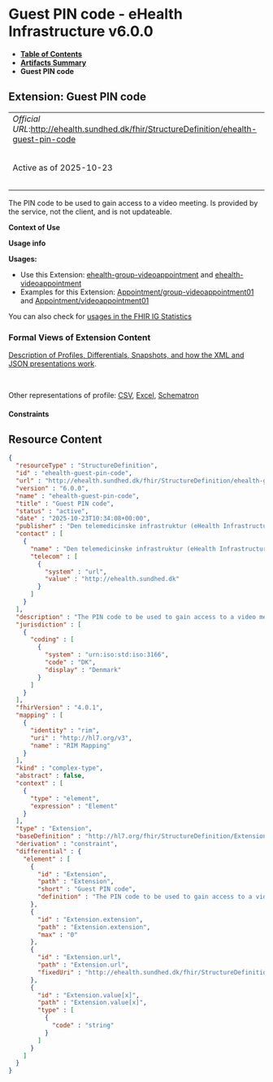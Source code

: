 # Guest PIN code - eHealth Infrastructure v6.0.0

* [**Table of Contents**](toc.md)
* [**Artifacts Summary**](artifacts.md)
* **Guest PIN code**

## Extension: Guest PIN code 

| | |
| :--- | :--- |
| *Official URL*:http://ehealth.sundhed.dk/fhir/StructureDefinition/ehealth-guest-pin-code | *Version*:6.0.0 |
| Active as of 2025-10-23 | *Computable Name*:ehealth-guest-pin-code |

The PIN code to be used to gain access to a video meeting. Is provided by the service, not the client, and is not updateable.

**Context of Use**

**Usage info**

**Usages:**

* Use this Extension: [ehealth-group-videoappointment](StructureDefinition-ehealth-group-videoappointment.md) and [ehealth-videoappointment](StructureDefinition-ehealth-videoappointment.md)
* Examples for this Extension: [Appointment/group-videoappointment01](Appointment-group-videoappointment01.md) and [Appointment/videoappointment01](Appointment-videoappointment01.md)

You can also check for [usages in the FHIR IG Statistics](https://packages2.fhir.org/xig/dk.ehealth.sundhed.fhir.ig.core|current/StructureDefinition/ehealth-guest-pin-code)

### Formal Views of Extension Content

 [Description of Profiles, Differentials, Snapshots, and how the XML and JSON presentations work](http://build.fhir.org/ig/FHIR/ig-guidance/readingIgs.html#structure-definitions). 

 

Other representations of profile: [CSV](StructureDefinition-ehealth-guest-pin-code.csv), [Excel](StructureDefinition-ehealth-guest-pin-code.xlsx), [Schematron](StructureDefinition-ehealth-guest-pin-code.sch) 

#### Constraints



## Resource Content

```json
{
  "resourceType" : "StructureDefinition",
  "id" : "ehealth-guest-pin-code",
  "url" : "http://ehealth.sundhed.dk/fhir/StructureDefinition/ehealth-guest-pin-code",
  "version" : "6.0.0",
  "name" : "ehealth-guest-pin-code",
  "title" : "Guest PIN code",
  "status" : "active",
  "date" : "2025-10-23T10:34:08+00:00",
  "publisher" : "Den telemedicinske infrastruktur (eHealth Infrastructure)",
  "contact" : [
    {
      "name" : "Den telemedicinske infrastruktur (eHealth Infrastructure)",
      "telecom" : [
        {
          "system" : "url",
          "value" : "http://ehealth.sundhed.dk"
        }
      ]
    }
  ],
  "description" : "The PIN code to be used to gain access to a video meeting. Is provided by the service, not the client, and is not updateable.",
  "jurisdiction" : [
    {
      "coding" : [
        {
          "system" : "urn:iso:std:iso:3166",
          "code" : "DK",
          "display" : "Denmark"
        }
      ]
    }
  ],
  "fhirVersion" : "4.0.1",
  "mapping" : [
    {
      "identity" : "rim",
      "uri" : "http://hl7.org/v3",
      "name" : "RIM Mapping"
    }
  ],
  "kind" : "complex-type",
  "abstract" : false,
  "context" : [
    {
      "type" : "element",
      "expression" : "Element"
    }
  ],
  "type" : "Extension",
  "baseDefinition" : "http://hl7.org/fhir/StructureDefinition/Extension",
  "derivation" : "constraint",
  "differential" : {
    "element" : [
      {
        "id" : "Extension",
        "path" : "Extension",
        "short" : "Guest PIN code",
        "definition" : "The PIN code to be used to gain access to a video meeting. Is provided by the service, not the client, and is not updateable."
      },
      {
        "id" : "Extension.extension",
        "path" : "Extension.extension",
        "max" : "0"
      },
      {
        "id" : "Extension.url",
        "path" : "Extension.url",
        "fixedUri" : "http://ehealth.sundhed.dk/fhir/StructureDefinition/ehealth-guest-pin-code"
      },
      {
        "id" : "Extension.value[x]",
        "path" : "Extension.value[x]",
        "type" : [
          {
            "code" : "string"
          }
        ]
      }
    ]
  }
}

```
